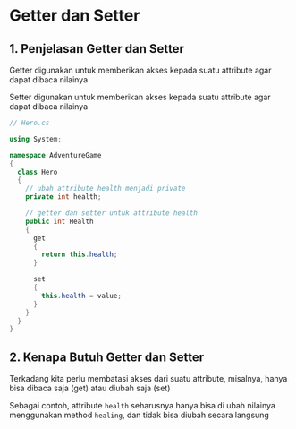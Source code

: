 # Getter dan Setter

## 1. Penjelasan Getter dan Setter

Getter digunakan untuk memberikan akses kepada suatu attribute agar dapat dibaca nilainya

Setter digunakan untuk memberikan akses kepada suatu attribute agar dapat dibaca nilainya

```csharp
// Hero.cs

using System;

namespace AdventureGame
{
  class Hero
  {
    // ubah attribute health menjadi private
    private int health;

    // getter dan setter untuk attribute health
    public int Health
    {
      get
      {
        return this.health;
      }

      set
      {
        this.health = value;
      }
    }
  }
}
```

## 2. Kenapa Butuh Getter dan Setter

Terkadang kita perlu membatasi akses dari suatu attribute, misalnya, hanya bisa dibaca saja \(get\) atau diubah saja \(set\)

Sebagai contoh, attribute `health` seharusnya hanya bisa di ubah nilainya menggunakan method `healing`, dan tidak bisa diubah secara langsung

